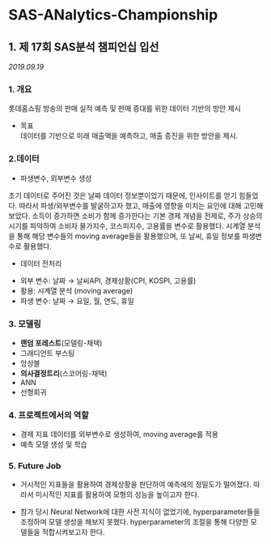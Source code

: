 # SAS-ANalytics-Championship

<h2>1. 제 17회 SAS분석 챔피언십 입선</h2>
<p><i>2019.09.19</i><br>


### 1. 개요
롯데홈쇼핑 방송의 판매 실적 예측 및 판매 증대를 위한 데이터 기반의 방안 제시<br>

- 목표 \
데이터를 기반으로 미래 매출액을 예측하고, 매출 증진을 위한 방안을 제시.

### 2.데이터
- 파생변수, 외부변수 생성
<p>
초기 데이터로 주어진 것은 날짜 데이터 정보뿐이었기 때문에, 인사이트를 얻기 힘들었다. 따라서 파생/외부변수를 발굴하고자 했고, 매출에 영향을 미치는 요인에 대해 고민해보았다. 소득이 증가하면 소비가 함께 증가한다는 기본 경제 개념을 전제로, 주가 상승의 시기를 파악하여 소비자 물가지수, 코스피지수, 고용률을 변수로 활용했다. 시계열 분석을 통해 해당 변수들의 moving average들을 활용했으며, 또 날씨, 휴일 정보를 파생변수로 활용했다.
</p>

- 데이터 전처리 
<ul>
  <li>외부 변수: 날짜 → 날씨API, 경제상황(CPI, KOSPI, 고용률)</li>
  <li>활용: 시계열 분석 (moving average)</li>
  <li>파생 변수: 날짜 → 요일, 월, 연도, 휴일</li>
</ul>

### 3. 모델링

<ul>
  <li><b>랜덤 포레스트</b>(모델링-채택)</li>
  <li>그래디언트 부스팅</li>
  <li>앙상블</li>
  <li><b>의사결정트리</b>(스코어링-채택)</li>
  <li>ANN</li>
  <li>선형회귀</li>
</ul>

### 4. 프로젝트에서의 역할

<ul>
  <li>경제 지표 데이터를 외부변수로 생성하여, moving average를 적용</li>
	<li>예측 모델 생성 및 학습</li>
</ul>
        
### 5. Future Job
<ul>
  <li><p>
    거시적인 지표들을 활용하여 경제상황을 판단하여 예측에의 정밀도가 떨어졌다. 따라서 미시적인 지표를 활용하여 모형의 성능을 높이고자 한다.</p></li>
	
  <li><p>
  참가 당시 Neural Network에 대한 사전 지식이 없었기에, hyperparameter들을 조정하며 모델 생성을 해보지 못했다. hyperparameter의 조절을 통해 다양한 모델들을 적합시켜보고자 한다. </p></li>
</ul>
					

